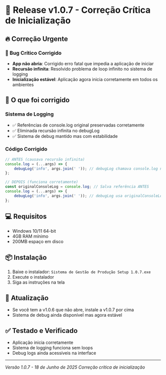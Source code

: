 # 🚨 Release v1.0.7 - Correção Crítica de Inicialização

## 🔥 Correção Urgente

### 🐛 Bug Crítico Corrigido
- **App não abria**: Corrigido erro fatal que impedia a aplicação de iniciar
- **Recursão infinita**: Resolvido problema de loop infinito no sistema de logging
- **Inicialização estável**: Aplicação agora inicia corretamente em todos os ambientes

## 🔧 O que foi corrigido

### Sistema de Logging
- ✅ Referências de console.log original preservadas corretamente
- ✅ Eliminada recursão infinita no debugLog
- ✅ Sistema de debug mantido mas com estabilidade

### Código Corrigido
```javascript
// ANTES (causava recursão infinita)
console.log = (...args) => {
    debugLog('info', args.join(' ')); // debugLog chamava console.log novamente
};

// DEPOIS (funciona corretamente)
const originalConsoleLog = console.log; // Salva referência ANTES
console.log = (...args) => {
    debugLog('info', args.join(' ')); // debugLog usa originalConsoleLog
};
```

## 💻 Requisitos
- Windows 10/11 64-bit
- 4GB RAM mínimo
- 200MB espaço em disco

## 📦 Instalação
1. Baixe o instalador: `Sistema de Gestão de Produção Setup 1.0.7.exe`
2. Execute o instalador
3. Siga as instruções na tela

## 🔄 Atualização
- Se você tem a v1.0.6 que não abre, instale a v1.0.7 por cima
- Sistema de debug ainda disponível mas agora estável

## ✅ Testado e Verificado
- Aplicação inicia corretamente
- Sistema de logging funciona sem loops
- Debug logs ainda acessíveis na interface

---
*Versão 1.0.7 - 18 de Junho de 2025*
*Correção crítica de inicialização* 